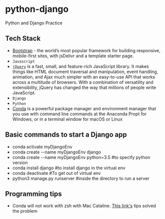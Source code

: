 # python-django

Python and Django Practice

## Tech Stack

- [Bootstrap](https://getbootstrap.com/docs/5.0/getting-started/download/) - the world’s most popular framework for building responsive, mobile-first sites, with jsDelivr and a template starter page.
- `Javascript`
- [`jQuery`](https://jquery.com/) is a fast, small, and feature-rich JavaScript library. It makes things like HTML document traversal and manipulation, event handling, animation, and Ajax much simpler with an easy-to-use API that works across a multitude of browsers. With a combination of versatility and extensibility, jQuery has changed the way that millions of people write JavaScript.
- `Django`
- `Python`
- [Conda](https://conda.io/projects/conda/en/latest/user-guide/getting-started.html) is a powerful package manager and environment manager that you use with command line commands at the Anaconda Propt for Windows, or in a terminal window for macOS or Linux

## Basic commands to start a Django app

- conda activate myDjangoEnv
- conda create --name myDjangoEnv django
- conda create --name myDjangoEnv python=3.5 #to specify python version
- conda install django #to install django in the virtual env
- conda deactivate #To get out of virtual env
- python3 manage.py runserver #inside the directory to run a server

## Programming tips

- Conda will not work with zsh with Mac Cataline. [This link's](https://stackoverflow.com/questions/59833435/zsh-command-not-found-conda-after-upgrading-to-catalina-and-even-after-reinstal) tips solved the problem
